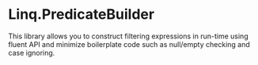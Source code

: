 # Linq.PredicateBuilder
This library allows you to construct filtering expressions in run-time using fluent API
and minimize boilerplate code such as null/empty checking and case ignoring.